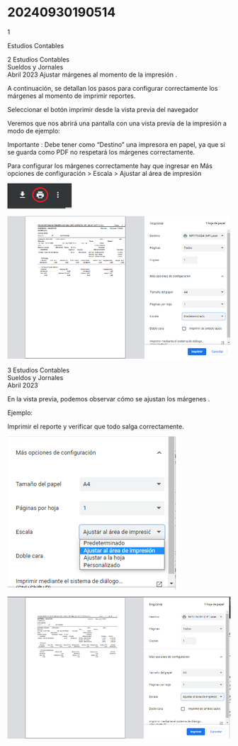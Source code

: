 # 20240930190514

 1 
 
  
Estudios Contables  


 
 
 
 2 Estudios Contables  
Sueldos y Jornales  
Abril  2023 Ajustar márgenes al momento de la impresión . 
 
A continuación, se detallan los pasos  para configurar correctamente los  
márgenes al momento de imprimir reportes.  
 
Seleccionar el botón imprimir desde la vista previa del navegador  
 
 
 
Veremos que nos abrirá una pantalla con una vista previa de la impresión 
a modo de ejemplo:  
 
 
 
Importante : Debe tener como “Destino”  una impresora en papel, ya que 
si se guarda como PDF no respetará los márgenes correctamente.  
 
Para configurar los márgenes correctamente hay que ingresar en Más 
opciones de configuración > Escala  > Ajustar al área de impresión  
 


![Image 1 from page 1](images/image_1_1.png)

![Image 2 from page 1](images/image_1_2.png)

 
 
 
 3 Estudios Contables  
Sueldos y Jornales  
Abril  2023  
 
En la vista previa, podemos observar cómo se ajustan los márgenes . 
 
Ejemplo:  
 
 
 
Imprimir el reporte y verificar que todo salga correctamente.  
 


![Image 1 from page 2](images/image_2_1.png)

![Image 2 from page 2](images/image_2_2.png)

